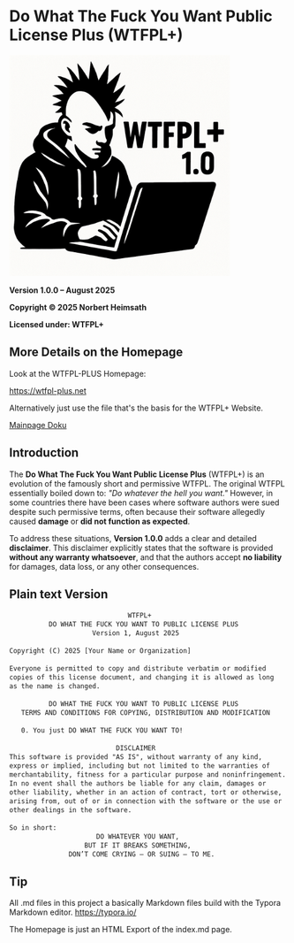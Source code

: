 # Do What The Fuck You Want Public License Plus (WTFPL+)

<img src="./README.assets/736e0fdd-68c3-4ad5-856c-1336a26c3eeb.png" alt="736e0fdd-68c3-4ad5-856c-1336a26c3eeb" style="width: 400px" />

**Version 1.0.0 – August 2025**

**Copyright © 2025 Norbert Heimsath**

**Licensed under: WTFPL+**



## More Details on the Homepage

Look at the WTFPL-PLUS Homepage:

https://wtfpl-plus.net



Alternatively just use the file that's the basis for the WTFPL+ Website.

[Mainpage Doku](index.md)



## Introduction

The **Do What The Fuck You Want Public License Plus** (WTFPL+) is an evolution of the famously short and permissive WTFPL.  The original WTFPL essentially boiled down to: *"Do whatever the hell you want."* However, in some countries there have been cases where software authors were sued despite such permissive terms,  often because their software allegedly caused **damage** or **did not function as expected**.

To address these situations, **Version 1.0.0** adds a clear and detailed **disclaimer**.  This disclaimer explicitly states that the software is provided **without any warranty whatsoever**,  and that the authors accept **no liability** for damages, data loss, or any other consequences.



## Plain text Version

```text
                              WTFPL+
          DO WHAT THE FUCK YOU WANT TO PUBLIC LICENSE PLUS
                     Version 1, August 2025

Copyright (C) 2025 [Your Name or Organization]

Everyone is permitted to copy and distribute verbatim or modified
copies of this license document, and changing it is allowed as long
as the name is changed.

          DO WHAT THE FUCK YOU WANT TO PUBLIC LICENSE PLUS
   TERMS AND CONDITIONS FOR COPYING, DISTRIBUTION AND MODIFICATION

   0. You just DO WHAT THE FUCK YOU WANT TO!

                           DISCLAIMER
This software is provided "AS IS", without warranty of any kind,
express or implied, including but not limited to the warranties of
merchantability, fitness for a particular purpose and noninfringement.
In no event shall the authors be liable for any claim, damages or
other liability, whether in an action of contract, tort or otherwise,
arising from, out of or in connection with the software or the use or
other dealings in the software.

So in short:
                      DO WHATEVER YOU WANT,
                   BUT IF IT BREAKS SOMETHING,
               DON’T COME CRYING — OR SUING — TO ME.

```



## Tip

All .md files in this project a basically Markdown files build with  the Typora Markdown editor. 
https://typora.io/

The Homepage is just an HTML Export of the index.md page.   



